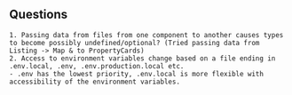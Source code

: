 ## Questions
    1. Passing data from files from one component to another causes types to become possibly undefined/optional? (Tried passing data from Listing -> Map & to PropertyCards)
    2. Access to environment variables change based on a file ending in .env.local, .env, .env.production.local etc. 
    - .env has the lowest priority, .env.local is more flexible with accessibility of the environment variables.

